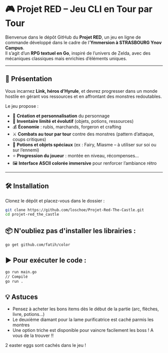# 🎮 Projet RED – Jeu CLI en Tour par Tour  

Bienvenue dans le dépôt GitHub du **Projet RED**, un jeu en ligne de commande développé dans le cadre de l’**Ymmersion à STRASBOURG Ynov Campus**.  
Il s’agit d’un **RPG textuel en Go**, inspiré de l’univers de Zelda, avec des mécaniques classiques mais enrichies d’éléments uniques.  

---

## 🚀 Présentation  

Vous incarnez **Link, héros d’Hyrule**, et devrez progresser dans un monde hostile en gérant vos ressources et en affrontant des monstres redoutables.  

Le jeu propose :  

- 👤 **Création et personnalisation** du personnage  
- 🎒 **Inventaire limité et évolutif** (objets, potions, ressources)  
- 💰 **Économie** : rubis, marchands, forgeron et crafting  
- ⚔️ **Combats au tour par tour** contre des monstres (pattern d’attaque, coups critiques)  
- 🧪 **Potions et objets spéciaux** (ex : Fairy, Miasme – à utiliser sur soi ou sur l’ennemi)  
- ⭐ **Progression du joueur** : montée en niveau, récompenses...  
- 🖼️ **Interface ASCII colorée immersive** pour renforcer l’ambiance rétro  

---

## 🛠️ Installation  

Clonez le dépôt et placez-vous dans le dossier :  

```bash
git clone https://github.com/loschoe/Projet-Red-The-Castle.git
cd projet-red_the_castle
```
## 📦 N'oubliez pas d'installer les librairies :
```bash
go get github.com/fatih/color
```

## ▶️ Pour exécuter le code :
```bash
go run main.go
// Compilé 
go run .
```
## 💡 Astuces 
* Pensez à acheter les bons items dès le début de la partie (arc, flèches, livre, potions...)
* Le deuxième diamant pour la lame purificatrice est caché parmis les montres 
* Une option triche est disponible pour vaincre facilement les boss ! A vous de la trouver !!

2 easter eggs sont cachés dans le jeu !

